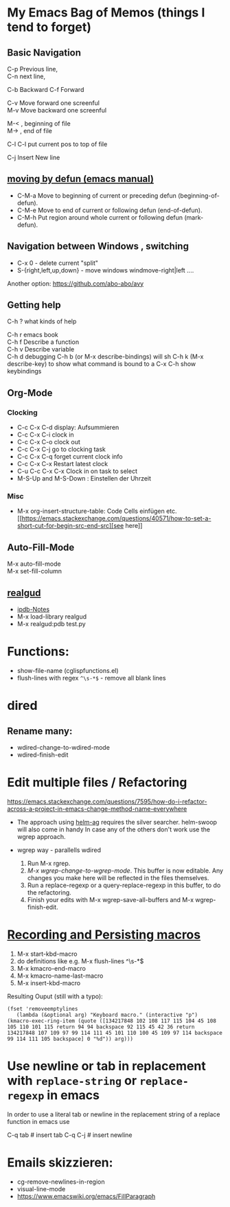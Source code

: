 # My Emacs Bag of Memos (things I tend to forget)

## Basic Navigation 

C-p Previous line,   
C-n next line,   

C-b Backward
C-f  Forward

C-v	Move forward one screenful  
M-v	Move backward one screenful  

M-< , beginning of file  
M-> , end of file  


C-l C-l put current pos to top of file

C-j Insert New line

## [moving by defun (emacs manual)](https://www.gnu.org/software/emacs/manual/html_node/emacs/Moving-by-Defuns.html)

* C-M-a     Move to beginning of current or preceding defun (beginning-of-defun).
* C-M-e     Move to end of current or following defun (end-of-defun).
* C-M-h     Put region around whole current or following defun (mark-defun). 

## Navigation between Windows , switching
* C-x 0 - delete current "split"
* S-{right,left,up,down} - move windows  windmove-right|left ....

Another option: https://github.com/abo-abo/avy 

## Getting help
C-h ? what kinds of help

C-h r emacs book  
C-h f	Describe a function  
C-h v	Describe variable  
C-h d debugging 
C-h b (or M-x describe-bindings) will sh
C-h k (M-x describe-key) to show what command is bound to a 
C-x C-h show keybindings  

## Org-Mode


### Clocking

* C-c C-x C-d display: Aufsummieren 
* C-c C-x C-i clock in 
* C-c C-x C-o clock out
* C-c C-x C-j go to clocking task
* C-c C-x C-q forget current clock info
* C-c C-x C-x Restart latest clock
* C-u C-c C-x C-x Clock in on task to select
* M-S-Up and M-S-Down : Einstellen der Uhrzeit


### Misc

* M-x org-insert-structure-table: Code Cells einfügen etc. [[https://emacs.stackexchange.com/questions/40571/how-to-set-a-short-cut-for-begin-src-end-src][see here]]





##  Auto-Fill-Mode
M-x auto-fill-mode  
M-x set-fill-column  

## [realgud]("https://github.com/realgud/realgud")

* [ipdb-Notes](https://github.com/realgud/realgud/wiki/ipdb-notes)
* M-x load-library realgud
* M-x realgud:pdb test.py

# Functions:
* show-file-name (cglispfunctions.el)
* flush-lines with regex `^\s-*$` - remove all blank lines
# dired

## Rename many: 
* wdired-change-to-wdired-mode
* wdired-finish-edit

# Edit multiple files / Refactoring
https://emacs.stackexchange.com/questions/7595/how-do-i-refactor-across-a-project-in-emacs-change-method-name-everywhere

* The approach using [helm-ag](https://github.com/syohex/emacs-helm-ag) requires the silver searcher. helm-swoop will also come in handy
 In case any of the others don't work use the wgrep approach. 

*  wgrep way - parallells wdired
   1. Run M-x rgrep.
   2. *M-x wgrep-change-to-wgrep-mode*. This buffer is now editable. Any changes you make here will be reflected in the files themselves.
   3. Run a replace-regexp or a query-replace-regexp in this buffer, to do the refactoring.
   4. Finish your edits with M-x wgrep-save-all-buffers and M-x wgrep-finish-edit.

# [Recording and Persisting macros](https://emacs.stackexchange.com/questions/70/how-to-save-a-keyboard-macro-as-a-lisp-function)
1. M-x start-kbd-macro
2. do definitions like e.g. M-x flush-lines ^\s-*$
3. M-x kmacro-end-macro
4. M-x kmacro-name-last-macro
5. M-x insert-kbd-macro

Resulting Ouput (still with a typo): 
```
(fset 'removeemptylines
   (lambda (&optional arg) "Keyboard macro." (interactive "p") (kmacro-exec-ring-item (quote ([134217848 102 108 117 115 104 45 108 105 110 101 115 return 94 94 backspace 92 115 45 42 36 return 134217848 107 109 97 99 114 111 45 101 110 100 45 109 97 114 backspace 99 114 111 105 backspace] 0 "%d")) arg)))
```

# Use newline or tab in replacement with `replace-string` or `replace-regexp` in emacs

In order to use a literal tab or newline in the replacement string of a replace function in emacs use

C-q tab   # insert tab
C-q C-j   # insert newline 

# Emails skizzieren:

* cg-remove-newlines-in-region
*  visual-line-mode
* https://www.emacswiki.org/emacs/FillParagraph
